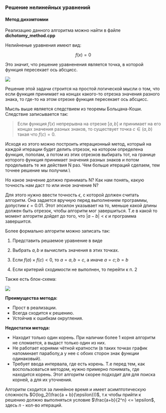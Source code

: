 ### Решение нелинейных уравнений


#### Метод дихомтомии

Реализацию данного алгоритма можно найти в файле **dichotomy_method.cpp**

Нелийненые уравнения имеют вид:

$$f(x) = 0$$

Это значит, что решение уравненения является точка, в которой функция пересекает ось абсцисс.

![](https://studfile.net/html/528/114/html_PKakFgHOgr.LMSq/img-EyqcQN.png)

Решение этой задачи строится на простой логической мысли о том, что если функция принимает на концах какого-то отрезка значения разного знака, то где-то на этом отрезке функция пересекает ось абсцисс.

Мысль выше является следствием из теоремы Больцана-Коши. Следствие записывается так:

>Если функция $f(x)$ непрерывна на отрезке $[a,b]$ и принимает на его концах значения разных знаков, то существует точка $c ∈ (a,b)$ такая что $f(с) = 0$.

Исходя из этого можно построить итерационный метод, который на каждой итерации будет делить отрезок, на котором определена функция, пополам, а потом из этих отрезков выбирать тот, на границе которого функция принимает значения разных знаков и потом проделывать те же действия N раз. Чем больше итераций сделаем, тем точнее решение мы получим.\

Но какое значение должно принимать N? Как нам понять, какую точность нам даст то или иное значение N?

Для этого нужно ввести точность $\epsilon$, с которой должен считать алгоритм. Она задается вручную перед выполнением программы, допустим $\epsilon = 0.01$. Этот эпсилон указывает на то, меньше какой длины должен быть отрезок, чтобы алгоритм мог завершиться. Т.е в какой то момент алгоритм дойдет до того, что $|a - b| < \epsilon$ и программа завершится. 

Более формально алгоритм можно записать так:

1.  Представить решаемое уравнение в виде 

2.  Выбрать $a,b$ и вычислить значения в этих точках. 

3.  Если $f(a) × f(с) < 0$, то $a=a, b = c$, а иначе $a = c ; b=b$

4.  Если критерий сходимости не выполнен, то перейти к п. 2

Также есть блок-схема:

![](https://studfile.net/html/2706/361/html_ODGEAzxP3L.Ud5Y/img-iSBIzp.png)

**Преимущества метода:**
-   Прост в реализации.
-   Всегда сходится к решению.
-   Устойчив к ошибкам округления.

**Недостатки метода:**
-   Находит только один корень. При наличии более 1 корня алгоритм не сломается, а выдаст только один из них.
-   Не работает корнями чётной кратности (в таких точках график напоминает параболу,а у нее с обоих сторон знак функции одинаковый).
-   Требует ввода интервала, где есть корень. Т.е перед тем, как воспользоваться методом, нужно примерно понимать, где находится корень. Этот алгоритм скорее подходит для для поиска корней, а для их уточнения.

Алгоритм сходится за линейное время и имеет асимптотическую сложность $O(log_2(\frac{a + b}{\epsilon}))$, т.к чтобы прийти к решению должно выполняться условие $\frac{a+b}{2^n} <= \epsilon$, здесь $n$ - кол-во итераций.
